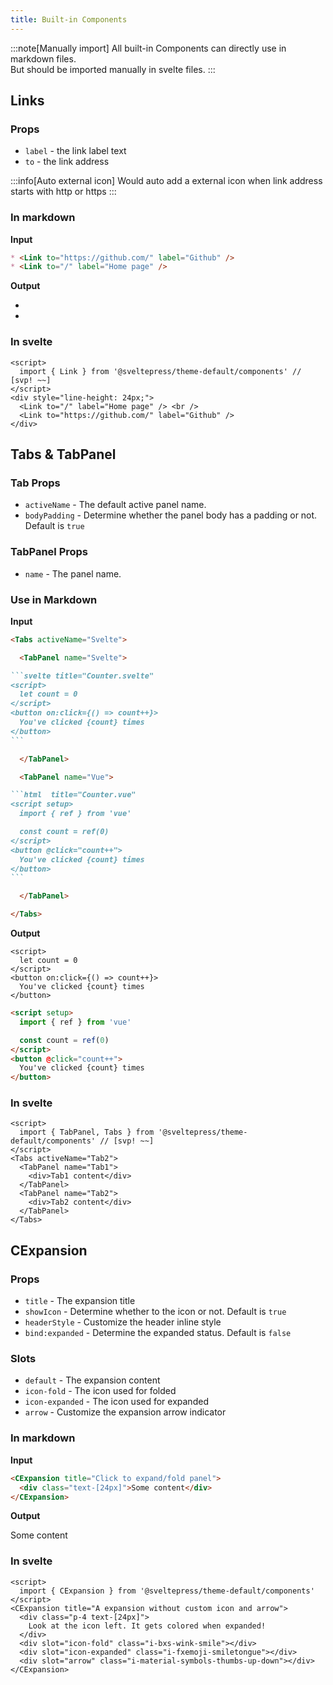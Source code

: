 ```yaml
---
title: Built-in Components
---
```


:::note[Manually import]
All built-in Components can directly use in markdown files.  
But should be imported manually in svelte files. 
:::

## Links

### Props

* `label` - the link label text
* `to` - the link address

:::info[Auto external icon]
Would auto add a external icon when link address starts with http or https
:::

### In markdown

**Input**

```md title="/src/routes/foo/+page.md"
* <Link to="https://github.com/" label="Github" />  
* <Link to="/" label="Home page" />
```

**Output**

* <Link to="https://github.com/" label="Github" />  
* <Link to="/" label="Home page" />

### In svelte

```svelte live
<script>
  import { Link } from '@sveltepress/theme-default/components' // [svp! ~~]
</script>
<div style="line-height: 24px;">
  <Link to="/" label="Home page" /> <br />
  <Link to="https://github.com/" label="Github" />
</div>
```

## Tabs & TabPanel

### Tab Props

* `activeName` - The default active panel name.
* `bodyPadding` - Determine whether the panel body has a padding or not. Default is `true`

### TabPanel Props

* `name` - The panel name.


### Use in Markdown

**Input**

````md
<Tabs activeName="Svelte">

  <TabPanel name="Svelte">

```svelte title="Counter.svelte"
<script>
  let count = 0
</script>
<button on:click={() => count++}>
  You've clicked {count} times
</button>
```

  </TabPanel>

  <TabPanel name="Vue">

```html  title="Counter.vue"
<script setup>
  import { ref } from 'vue'

  const count = ref(0)
</script>
<button @click="count++">
  You've clicked {count} times
</button>
```

  </TabPanel>

</Tabs>
````

**Output**

<Tabs activeName="Svelte" bodyPadding={false}>
  <TabPanel name="Svelte">

```svelte title="Counter.svelte"
<script>
  let count = 0
</script>
<button on:click={() => count++}>
  You've clicked {count} times
</button>
```

  </TabPanel>
  <TabPanel name="Vue">

```html  title="Counter.vue"
<script setup>
  import { ref } from 'vue'

  const count = ref(0)
</script>
<button @click="count++">
  You've clicked {count} times
</button>
```

  </TabPanel>
</Tabs>

### In svelte

```svelte live
<script>
  import { TabPanel, Tabs } from '@sveltepress/theme-default/components' // [svp! ~~]
</script>
<Tabs activeName="Tab2">
  <TabPanel name="Tab1">
    <div>Tab1 content</div>
  </TabPanel>
  <TabPanel name="Tab2">
    <div>Tab2 content</div>
  </TabPanel>
</Tabs>
```

## CExpansion

### Props

* `title` - The expansion title
* `showIcon` - Determine whether to the icon or not. Default is `true`
* `headerStyle` - Customize the header inline style
* `bind:expanded` - Determine the expanded status. Default is `false`

### Slots

* `default` - The expansion content
* `icon-fold` - The icon used for folded
* `icon-expanded` - The icon used for expanded
* `arrow` - Customize the expansion arrow indicator

### In markdown

**Input**

```md
<CExpansion title="Click to expand/fold panel">
  <div class="text-[24px]">Some content</div>
</CExpansion>
```

**Output**

<CExpansion title="Click to expand/fold panel">
  <div class="text-[24px]">Some content</div>
</CExpansion>

### In svelte

```svelte live
<script>
  import { CExpansion } from '@sveltepress/theme-default/components'
</script>
<CExpansion title="A expansion without custom icon and arrow">
  <div class="p-4 text-[24px]">
    Look at the icon left. It gets colored when expanded!
  </div>
  <div slot="icon-fold" class="i-bxs-wink-smile"></div>
  <div slot="icon-expanded" class="i-fxemoji-smiletongue"></div>
  <div slot="arrow" class="i-material-symbols-thumbs-up-down"></div>
</CExpansion>
```
